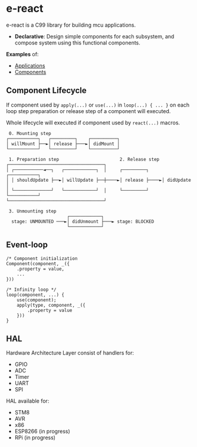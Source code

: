 # e-react

e-react is a C99 library for building mcu applications.

* **Declarative**: Design simple components for each subsystem, and compose system using this functional components.

**Examples** of:
* [Applications](/app)
* [Components](/component)

## Component Lifecycle
If component used by `apply(...)` or `use(...)` in `loop(...) { ... }` on each loop step preparation or release step of a component will executed.

Whole lifecycle will executed if component used by `react(...)` macros.

```
 0. Mounting step
┌───────────┐   ┌─────────┐    ┌──────────┐
│ willMount ├──►│ release ├───►│ didMount │
└───────────┘   └─────────┘    └──────────┘

 1. Preparation step                       2. Release step
┌────────────────────────────────────┐
│ ┌───────────◄──┐   ┌────────────┐  │     ┌─────────┐     ┌───────────┐
│ │ shouldUpdate ├──►│ willUpdate ├──┼────►│ release ├────►│ didUpdate │
│ └──────────────┘   └────────────┘  │     └─────────┘     └───────────┘
└────────────────────────────────────┘

 3. Unmounting step
                       ┌────────────┐
  stage: UNMOUNTED ───►│ didUnmount ├───► stage: BLOCKED
                       └────────────┘
```
## Event-loop

```
/* Component initialization
Component(component, _({
    .property = value,
    ...
}))

/* Infinity loop */
loop(component, ...) {
    use(component);
    apply(type, component, _({
        .property = value
    }))
}
```

## HAL
Hardware Architecture Layer consist of handlers for:
* GPIO
* ADC
* Timer
* UART
* SPI

HAL available for:
* STM8
* AVR
* x86
* ESP8266 (in progress)
* RPi (in progress)

